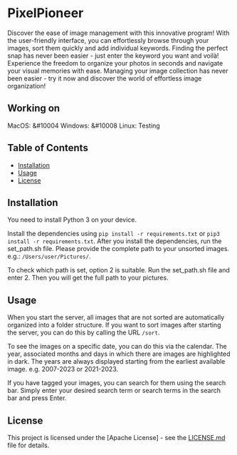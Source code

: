 # PixelPioneer

Discover the ease of image management with this innovative program! With the user-friendly interface, you can effortlessly browse through your images, sort them quickly and add individual keywords. Finding the perfect snap has never been easier - just enter the keyword you want and voilà! Experience the freedom to organize your photos in seconds and navigate your visual memories with ease. Managing your image collection has never been easier - try it now and discover the world of effortless image organization! 

## Working on

MacOS: &#10004
Windows: &#10008
Linux: Testing

## Table of Contents

- [Installation](#installation)
- [Usage](#usage)
- [License](#license)

## Installation

You need to install Python 3 on your device.

Install the dependencies using ```pip install -r requirements.txt``` or ```pip3 install -r requirements.txt```.
After you install the dependencies, run the set_path.sh file. Please provide the complete path to your unsorted images.
e.g.: ```/Users/user/Pictures/```.

To check which path is set, option 2 is suitable. Run the set_path.sh file and enter 2. Then you will get the full path to your pictures.

## Usage

When you start the server, all images that are not sorted are automatically organized into a folder structure. If you want to sort images after starting the server, you can do this by calling the URL ```/sort```.

To see the images on a specific date, you can do this via the calendar. The year, associated months and days in which there are images are highlighted in dark. The years are always displayed starting from the earliest available image. e.g. 2007-2023 or 2021-2023.

If you have tagged your images, you can search for them using the search bar. Simply enter your desired search term or search terms in the search bar and press Enter.

## License

This project is licensed under the [Apache License] - see the [LICENSE.md](LICENSE.md) file for details.
